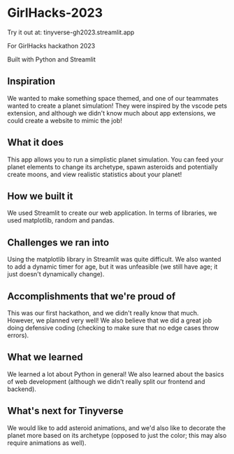 # GirlHacks-2023
Try it out at: tinyverse-gh2023.streamlit.app

For GirlHacks hackathon 2023 

Built with Python and Streamlit

## Inspiration ##
We wanted to make something space themed, and one of our teammates wanted to create a planet simulation! They were inspired by the vscode pets extension, and although we didn't know much about app extensions, we could create a website to mimic the job!

## What it does ##
This app allows you to run a simplistic planet simulation. You can feed your planet elements to change its archetype, spawn asteroids and potentially create moons, and view realistic statistics about your planet!

## How we built it ##
We used Streamlit to create our web application. In terms of libraries, we used matplotlib, random and pandas.

## Challenges we ran into ##
Using the matplotlib library in Streamlit was quite difficult. We also wanted to add a dynamic timer for age, but it was unfeasible (we still have age; it just doesn't dynamically change).

## Accomplishments that we're proud of ##
This was our first hackathon, and we didn't really know that much. However, we planned very well! We also believe that we did a great job doing defensive coding (checking to make sure that no edge cases throw errors).

## What we learned ##
We learned a lot about Python in general! We also learned about the basics of web development (although we didn't really split our frontend and backend).

## What's next for Tinyverse ##
We would like to add asteroid animations, and we'd also like to decorate the planet more based on its archetype (opposed to just the color; this may also require animations as well).

